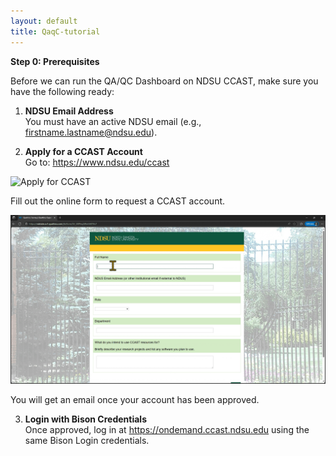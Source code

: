 ```yaml
---
layout: default
title: QaqC-tutorial
---
```


<link rel="stylesheet" href="assets/css/style.css">


<div class="step">

**Step 0: Prerequisites**

Before we can run the QA/QC Dashboard on NDSU CCAST, make sure you have the following ready:

1. **NDSU Email Address**  
   You must have an active NDSU email (e.g., firstname.lastname@ndsu.edu).

2. **Apply for a CCAST Account**  
   Go to: <a href="https://www.ndsu.edu/ccast" target="_blank">https://www.ndsu.edu/ccast</a>

![Apply for CCAST](assets/1-Apply%20for%20CCAST.gif)

Fill out the online form to request a CCAST account.

![Online Form](assets/2-Online%20form.gif)

You will get an email once your account has been approved.

3. **Login with Bison Credentials**  
Once approved, log in at <a href="https://ondemand.ccast.ndsu.edu" target="_blank">https://ondemand.ccast.ndsu.edu</a> using the same Bison Login credentials.

</div>
